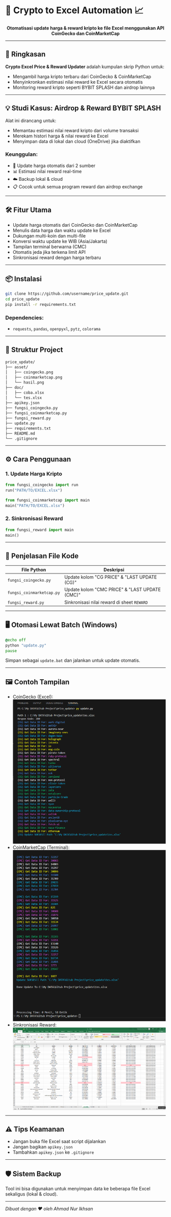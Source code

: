 # 🚀 Crypto to Excel Automation 📈

<p align="center"><b>Otomatisasi update harga & reward kripto ke file Excel menggunakan API CoinGecko dan CoinMarketCap</b></p>

---

## 🧩 Ringkasan

**Crypto Excel Price & Reward Updater** adalah kumpulan skrip Python untuk:

* Mengambil harga kripto terbaru dari CoinGecko & CoinMarketCap
* Menyinkronkan estimasi nilai reward ke Excel secara otomatis
* Monitoring reward kripto seperti BYBIT SPLASH dan airdrop lainnya

---

## 💡 Studi Kasus: Airdrop & Reward BYBIT SPLASH

Alat ini dirancang untuk:

* Memantau estimasi nilai reward kripto dari volume transaksi
* Merekam histori harga & nilai reward ke Excel
* Menyimpan data di lokal dan cloud (OneDrive) jika diaktifkan

### Keunggulan:

* 🔄 Update harga otomatis dari 2 sumber
* 📊 Estimasi nilai reward real-time
* ☁️ Backup lokal & cloud
* 📋 Cocok untuk semua program reward dan airdrop exchange

---

## 🛠️ Fitur Utama

* Update harga otomatis dari CoinGecko dan CoinMarketCap
* Menulis data harga dan waktu update ke Excel
* Dukungan multi-koin dan multi-file
* Konversi waktu update ke WIB (Asia/Jakarta)
* Tampilan terminal berwarna (CMC)
* Otomatis jeda jika terkena limit API
* Sinkronisasi reward dengan harga terbaru

---

## 📦 Instalasi

```bash
git clone https://github.com/username/price_update.git
cd price_update
pip install -r requirements.txt
```

### Dependencies:

* `requests`, `pandas`, `openpyxl`, `pytz`, `colorama`

---

## 📁 Struktur Project

```
price_update/
├── asset/
│   ├── coingecko.png
│   ├── coinmarketcap.png
│   └── hasil.png
├── doc/
│   ├── coba.xlsx
│   └── tes.xlsx
├── apikey.json
├── fungsi_coingecko.py
├── fungsi_coinmarketcap.py
├── fungsi_reward.py
├── update.py
├── requirements.txt
├── README.md
└── .gitignore
```

---

## ⚙️ Cara Penggunaan

### 1. Update Harga Kripto

```python
from fungsi_coingecko import run
run("PATH/TO/EXCEL.xlsx")
```

```python
from fungsi_coinmarketcap import main
main("PATH/TO/EXCEL.xlsx")
```

### 2. Sinkronisasi Reward

```python
from fungsi_reward import main
main()
```

---

## 🧠 Penjelasan File Kode

| File Python               | Deskripsi                                      |
| ------------------------- | ---------------------------------------------- |
| `fungsi_coingecko.py`     | Update kolom "CG PRICE" & "LAST UPDATE (CG)"   |
| `fungsi_coinmarketcap.py` | Update kolom "CMC PRICE" & "LAST UPDATE (CMC)" |
| `fungsi_reward.py`        | Sinkronisasi nilai reward di sheet `REWARD`    |

---

## 🖥️ Otomasi Lewat Batch (Windows)

```bat
@echo off
python "update.py"
pause
```

Simpan sebagai `update.bat` dan jalankan untuk update otomatis.

---

## 🖼️ Contoh Tampilan

* CoinGecko (Excel): ![CoinGecko](asset/coingecko.png)
* CoinMarketCap (Terminal): ![CMC](asset/coinmarketcap.png)
* Sinkronisasi Reward: ![Hasil](asset/hasil.png)

---

## ⚠️ Tips Keamanan

* Jangan buka file Excel saat script dijalankan
* Jangan bagikan `apikey.json`
* Tambahkan `apikey.json` ke `.gitignore`

---

## 🛡️ Sistem Backup

Tool ini bisa digunakan untuk menyimpan data ke beberapa file Excel sekaligus (lokal & cloud).

---

*Dibuat dengan ❤️ oleh Ahmad Nur Ikhsan*
